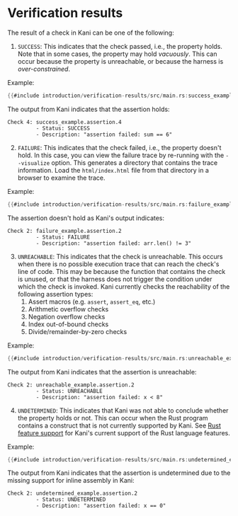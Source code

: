 # Verification results

The result of a check in Kani can be one of the following:

1. `SUCCESS`: This indicates that the check passed, i.e., the property holds.
Note that in some cases, the property may hold _vacuously_. This can occur
because the property is unreachable, or because the harness is
_over-constrained_.

Example:
```rust
{{#include introduction/verification-results/src/main.rs:success_example}}
```
The output from Kani indicates that the assertion holds:
```
Check 4: success_example.assertion.4
         - Status: SUCCESS
         - Description: "assertion failed: sum == 6"
```

2. `FAILURE`: This indicates that the check failed, i.e., the property doesn't
hold. In this case, you can view the failure trace by re-running with the
`--visualize` option.  This generates a directory that contains the trace
information. Load the `html/index.html` file from that directory in a browser to
examine the trace.

Example:
```rust
{{#include introduction/verification-results/src/main.rs:failure_example}}
```
The assertion doesn't hold as Kani's output indicates:
```
Check 2: failure_example.assertion.2
         - Status: FAILURE
         - Description: "assertion failed: arr.len() != 3"
```

3. `UNREACHABLE`: This indicates that the check is unreachable. This occurs when
there is no possible execution trace that can reach the check's line of code.
This may be because the function that contains the check is unused, or that the
harness does not trigger the condition under which the check is invoked. Kani
currently checks the reachability of the following assertion types:
    1. Assert macros (e.g. `assert`, `assert_eq`, etc.)
    2. Arithmetic overflow checks
    3. Negation overflow checks
    4. Index out-of-bound checks
    5. Divide/remainder-by-zero checks


Example:

```rust
{{#include introduction/verification-results/src/main.rs:unreachable_example}}
```

The output from Kani indicates that the assertion is unreachable:
```
Check 2: unreachable_example.assertion.2
         - Status: UNREACHABLE
         - Description: "assertion failed: x < 8"
```

4. `UNDETERMINED`: This indicates that Kani was not able to conclude whether the
property holds or not. This can occur when the Rust program contains a construct
that is not currently supported by Kani. See
[Rust feature support](./rust-feature-support.md) for Kani's current support of the
Rust language features.

Example:
```rust
{{#include introduction/verification-results/src/main.rs:undetermined_example}}
```
The output from Kani indicates that the assertion is undetermined due to the
missing support for inline assembly in Kani:
```
Check 2: undetermined_example.assertion.2
         - Status: UNDETERMINED
         - Description: "assertion failed: x == 0"
```
